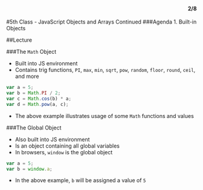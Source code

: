 <div style="text-align: right"><h4>2/8</h4></div>
#5th Class - JavaScript Objects and Arrays Continued
###Agenda
1. Built-in Objects

##Lecture

###The `Math` Object
* Built into JS environment
* Contains trig functions, `PI`, `max`, `min`, `sqrt`, `pow`, `random`, `floor`, `round`, `ceil`, and more
```javascript
var a = 5;
var b = Math.PI / 2;
var c = Math.cos(b) * a;
var d = Math.pow(a, c);
``` 
* The above example illustrates usage of some `Math` functions and values

###The Global Object
* Also built into JS environment
* Is an object containing all global variables
* In browsers, `window` is the global object
```javascript
var a = 5;
var b = window.a;
```
* In the above example, `b` will be assigned a value of `5`
